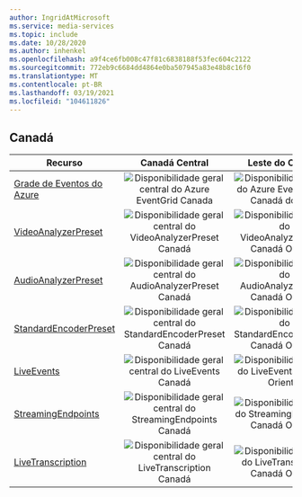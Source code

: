 ```yaml
---
author: IngridAtMicrosoft
ms.service: media-services
ms.topic: include
ms.date: 10/28/2020
ms.author: inhenkel
ms.openlocfilehash: a9f4ce6fb008c47f81c6838188f53fec604c2122
ms.sourcegitcommit: 772eb9c6684dd4864e0ba507945a83e48b8c16f0
ms.translationtype: MT
ms.contentlocale: pt-BR
ms.lasthandoff: 03/19/2021
ms.locfileid: "104611826"
---
```

<!--Feature availability in region-->
## <a name="canada"></a>Canadá

| Recurso | Canadá Central | Leste do Canadá |
| --- | :---: | :---: |
| [Grade de Eventos do Azure](../monitoring/reacting-to-media-services-events.md) |![Disponibilidade geral central do Azure EventGrid Canada](../media/azure-clouds-regions/ga.svg)  |![Disponibilidade geral do Azure EventGrid no Canadá do leste](../media/azure-clouds-regions/ga.svg) |
| [VideoAnalyzerPreset](../analyzing-video-audio-files-concept.md) |![Disponibilidade geral central do VideoAnalyzerPreset Canadá](../media/azure-clouds-regions/ga.svg)  | ![Disponibilidade geral do VideoAnalyzerPreset Canadá Oriental](../media/azure-clouds-regions/ga.svg) |
| [AudioAnalyzerPreset](../analyzing-video-audio-files-concept.md) |![Disponibilidade geral central do AudioAnalyzerPreset Canadá](../media/azure-clouds-regions/ga.svg)  | ![Disponibilidade geral do AudioAnalyzerPreset Canadá Oriental](../media/azure-clouds-regions/ga.svg) |
| [StandardEncoderPreset](../encoding-concept.md) |![Disponibilidade geral central do StandardEncoderPreset Canadá](../media/azure-clouds-regions/ga.svg)  | ![Disponibilidade geral do StandardEncoderPreset Canadá Oriental](../media/azure-clouds-regions/ga.svg) |
| [LiveEvents](../live-streaming-overview.md) |![Disponibilidade geral central do LiveEvents Canadá](../media/azure-clouds-regions/ga.svg)  | ![Disponibilidade geral do LiveEvents Canadá Oriental](../media/azure-clouds-regions/ga.svg) |
| [StreamingEndpoints](../streaming-endpoint-concept.md) |![Disponibilidade geral central do StreamingEndpoints Canadá](../media/azure-clouds-regions/ga.svg) | ![Disponibilidade geral do StreamingEndpoints Canadá Oriental](../media/azure-clouds-regions/ga.svg)  |
| [LiveTranscription](../live-transcription.md) |![Disponibilidade geral central do LiveTranscription Canadá](../media/azure-clouds-regions/ga.svg) |![Disponibilidade geral do LiveTranscription Canadá Oriental](../media/azure-clouds-regions/ga.svg) |
